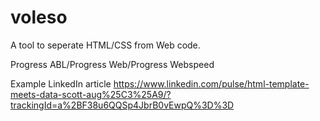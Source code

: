 # voleso

A tool to seperate HTML/CSS from Web code.

Progress ABL/Progress Web/Progress Webspeed

Example LinkedIn article https://www.linkedin.com/pulse/html-template-meets-data-scott-aug%25C3%25A9/?trackingId=a%2BF38u6QQSp4JbrB0vEwpQ%3D%3D
